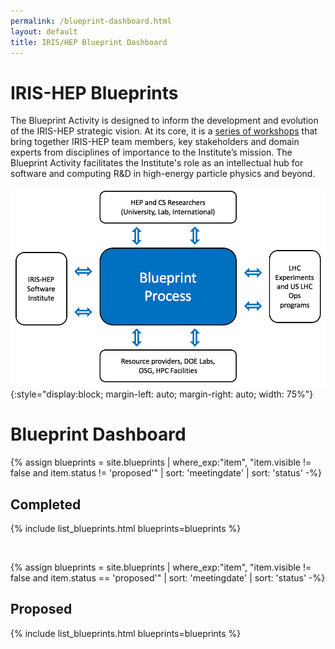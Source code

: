 ```yaml
---
permalink: /blueprint-dashboard.html
layout: default
title: IRIS/HEP Blueprint Dashboard
---
```


# IRIS-HEP Blueprints

  The Blueprint Activity is designed to inform the development and evolution of the IRIS-HEP strategic vision. At its core, it is a [series of workshops](https://indico.cern.ch/category/11329) that bring together IRIS-HEP team members, key stakeholders and domain experts from disciplines of importance to the Institute’s mission. The Blueprint Activity facilitates the Institute's role as an intellectual hub for software and computing R&D in high-energy particle physics and beyond.

![Blueprint](/assets/images/blueprint-process.png){:style="display:block; margin-left: auto; margin-right: auto; width: 75%"}

# Blueprint Dashboard


{% assign blueprints = site.blueprints | where_exp:"item", "item.visible != false and item.status != 'proposed'" | sort: 'meetingdate' | sort: 'status' -%}


## Completed
{% include list_blueprints.html blueprints=blueprints %}

<br/>

{% assign blueprints = site.blueprints | where_exp:"item", "item.visible != false and item.status == 'proposed'" | sort: 'meetingdate' | sort: 'status' -%}

## Proposed
{% include list_blueprints.html blueprints=blueprints %}

<br/>